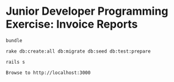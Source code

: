 # Junior Developer Programming Exercise: Invoice Reports

```
bundle

rake db:create:all db:migrate db:seed db:test:prepare

rails s

Browse to http://localhost:3000
```

